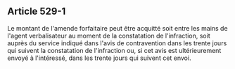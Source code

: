 Article 529-1
----
Le montant de l'amende forfaitaire peut être acquitté soit entre les mains de
l'agent verbalisateur au moment de la constatation de l'infraction, soit auprès
du service indiqué dans l'avis de contravention dans les trente jours qui
suivent la constatation de l'infraction ou, si cet avis est ultérieurement
envoyé à l'intéressé, dans les trente jours qui suivent cet envoi.

